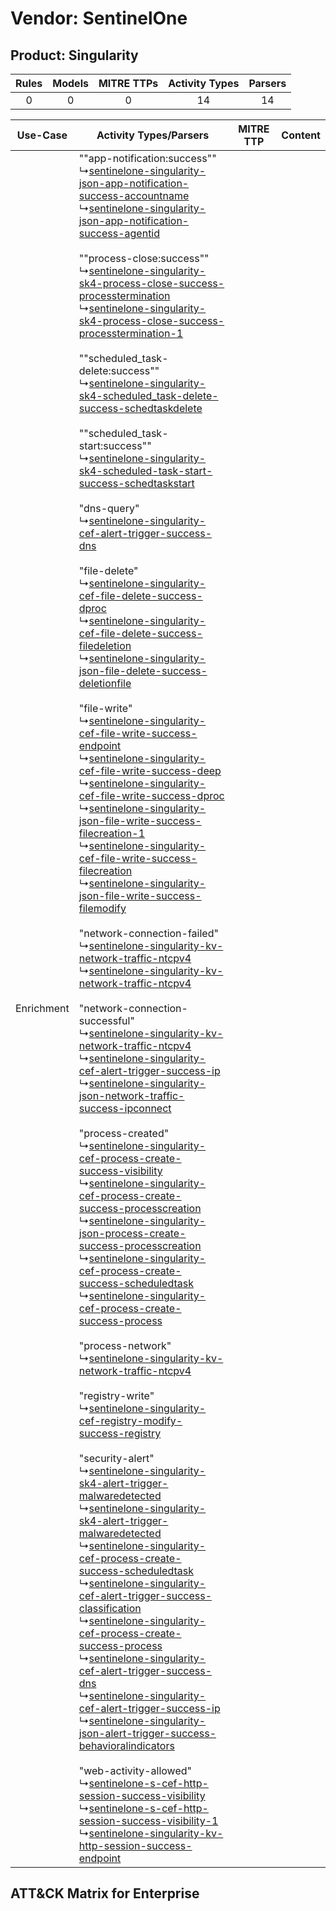 Vendor: SentinelOne
===================
Product: Singularity
--------------------
| Rules | Models | MITRE TTPs | Activity Types | Parsers |
|:-----:|:------:|:----------:|:--------------:|:-------:|
|   0   |   0    |     0      |       14       |   14    |

|  Use-Case  | Activity Types/Parsers    | MITRE TTP | Content    |
|:----------:| ---- | --------- | ---- |
| Enrichment |  ""app-notification:success""<br> ↳[sentinelone-singularity-json-app-notification-success-accountname](Ps/pC_sentinelonesingularityjsonappnotificationsuccessaccountname.md)<br> ↳[sentinelone-singularity-json-app-notification-success-agentid](Ps/pC_sentinelonesingularityjsonappnotificationsuccessagentid.md)<br><br> ""process-close:success""<br> ↳[sentinelone-singularity-sk4-process-close-success-processtermination](Ps/pC_sentinelonesingularitysk4processclosesuccessprocesstermination.md)<br> ↳[sentinelone-singularity-sk4-process-close-success-processtermination-1](Ps/pC_sentinelonesingularitysk4processclosesuccessprocesstermination1.md)<br><br> ""scheduled_task-delete:success""<br> ↳[sentinelone-singularity-sk4-scheduled_task-delete-success-schedtaskdelete](Ps/pC_sentinelonesingularitysk4scheduled_taskdeletesuccessschedtaskdelete.md)<br><br> ""scheduled_task-start:success""<br> ↳[sentinelone-singularity-sk4-scheduled-task-start-success-schedtaskstart](Ps/pC_sentinelonesingularitysk4scheduledtaskstartsuccessschedtaskstart.md)<br><br> "dns-query"<br> ↳[sentinelone-singularity-cef-alert-trigger-success-dns](Ps/pC_sentinelonesingularitycefalerttriggersuccessdns.md)<br><br> "file-delete"<br> ↳[sentinelone-singularity-cef-file-delete-success-dproc](Ps/pC_sentinelonesingularityceffiledeletesuccessdproc.md)<br> ↳[sentinelone-singularity-cef-file-delete-success-filedeletion](Ps/pC_sentinelonesingularityceffiledeletesuccessfiledeletion.md)<br> ↳[sentinelone-singularity-json-file-delete-success-deletionfile](Ps/pC_sentinelonesingularityjsonfiledeletesuccessdeletionfile.md)<br><br> "file-write"<br> ↳[sentinelone-singularity-cef-file-write-success-endpoint](Ps/pC_sentinelonesingularityceffilewritesuccessendpoint.md)<br> ↳[sentinelone-singularity-cef-file-write-success-deep](Ps/pC_sentinelonesingularityceffilewritesuccessdeep.md)<br> ↳[sentinelone-singularity-cef-file-write-success-dproc](Ps/pC_sentinelonesingularityceffilewritesuccessdproc.md)<br> ↳[sentinelone-singularity-json-file-write-success-filecreation-1](Ps/pC_sentinelonesingularityjsonfilewritesuccessfilecreation1.md)<br> ↳[sentinelone-singularity-cef-file-write-success-filecreation](Ps/pC_sentinelonesingularityceffilewritesuccessfilecreation.md)<br> ↳[sentinelone-singularity-json-file-write-success-filemodify](Ps/pC_sentinelonesingularityjsonfilewritesuccessfilemodify.md)<br><br> "network-connection-failed"<br> ↳[sentinelone-singularity-kv-network-traffic-ntcpv4](Ps/pC_sentinelonesingularitykvnetworktrafficntcpv4.md)<br> ↳[sentinelone-singularity-kv-network-traffic-ntcpv4](Ps/pC_sentinelonesingularitykvnetworktrafficntcpv4.md)<br><br> "network-connection-successful"<br> ↳[sentinelone-singularity-kv-network-traffic-ntcpv4](Ps/pC_sentinelonesingularitykvnetworktrafficntcpv4.md)<br> ↳[sentinelone-singularity-cef-alert-trigger-success-ip](Ps/pC_sentinelonesingularitycefalerttriggersuccessip.md)<br> ↳[sentinelone-singularity-json-network-traffic-success-ipconnect](Ps/pC_sentinelonesingularityjsonnetworktrafficsuccessipconnect.md)<br><br> "process-created"<br> ↳[sentinelone-singularity-cef-process-create-success-visibility](Ps/pC_sentinelonesingularitycefprocesscreatesuccessvisibility.md)<br> ↳[sentinelone-singularity-cef-process-create-success-processcreation](Ps/pC_sentinelonesingularitycefprocesscreatesuccessprocesscreation.md)<br> ↳[sentinelone-singularity-json-process-create-success-processcreation](Ps/pC_sentinelonesingularityjsonprocesscreatesuccessprocesscreation.md)<br> ↳[sentinelone-singularity-cef-process-create-success-scheduledtask](Ps/pC_sentinelonesingularitycefprocesscreatesuccessscheduledtask.md)<br> ↳[sentinelone-singularity-cef-process-create-success-process](Ps/pC_sentinelonesingularitycefprocesscreatesuccessprocess.md)<br><br> "process-network"<br> ↳[sentinelone-singularity-kv-network-traffic-ntcpv4](Ps/pC_sentinelonesingularitykvnetworktrafficntcpv4.md)<br><br> "registry-write"<br> ↳[sentinelone-singularity-cef-registry-modify-success-registry](Ps/pC_sentinelonesingularitycefregistrymodifysuccessregistry.md)<br><br> "security-alert"<br> ↳[sentinelone-singularity-sk4-alert-trigger-malwaredetected](Ps/pC_sentinelonesingularitysk4alerttriggermalwaredetected.md)<br> ↳[sentinelone-singularity-sk4-alert-trigger-malwaredetected](Ps/pC_sentinelonesingularitysk4alerttriggermalwaredetected.md)<br> ↳[sentinelone-singularity-cef-process-create-success-scheduledtask](Ps/pC_sentinelonesingularitycefprocesscreatesuccessscheduledtask.md)<br> ↳[sentinelone-singularity-cef-alert-trigger-success-classification](Ps/pC_sentinelonesingularitycefalerttriggersuccessclassification.md)<br> ↳[sentinelone-singularity-cef-process-create-success-process](Ps/pC_sentinelonesingularitycefprocesscreatesuccessprocess.md)<br> ↳[sentinelone-singularity-cef-alert-trigger-success-dns](Ps/pC_sentinelonesingularitycefalerttriggersuccessdns.md)<br> ↳[sentinelone-singularity-cef-alert-trigger-success-ip](Ps/pC_sentinelonesingularitycefalerttriggersuccessip.md)<br> ↳[sentinelone-singularity-json-alert-trigger-success-behavioralindicators](Ps/pC_sentinelonesingularityjsonalerttriggersuccessbehavioralindicators.md)<br><br> "web-activity-allowed"<br> ↳[sentinelone-s-cef-http-session-success-visibility](Ps/pC_sentinelonescefhttpsessionsuccessvisibility.md)<br> ↳[sentinelone-s-cef-http-session-success-visibility-1](Ps/pC_sentinelonescefhttpsessionsuccessvisibility1.md)<br> ↳[sentinelone-singularity-kv-http-session-success-endpoint](Ps/pC_sentinelonesingularitykvhttpsessionsuccessendpoint.md)<br> |    | [](RM/r_m_sentinelone_singularity_Enrichment.md) |

ATT&CK Matrix for Enterprise
----------------------------

